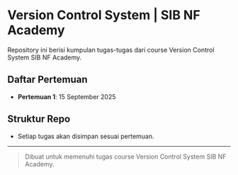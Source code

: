 # Version Control System | SIB NF Academy

Repository ini berisi kumpulan tugas-tugas dari course Version Control System SIB NF Academy.

## Daftar Pertemuan

- **Pertemuan 1**: 15 September 2025

## Struktur Repo
- Setiap tugas akan disimpan sesuai pertemuan.


---

> Dibuat untuk memenuhi tugas course Version Control System SIB NF Academy.
